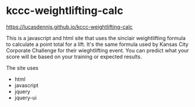 # kccc-weightlifting-calc

https://lucasdennis.github.io/kccc-weightlifting-calc

This is a javascript and html site that uses the sinclair weightlifting formula to calculate a point total for a lift. It's the same formula used by Kansas City Corporate Challenge for their wieghtlifting event. You can predict what your score will be based on your training or expected results.

The site uses
* html
* javascript
* jquery
* jquery-ui
